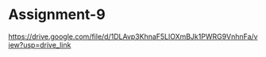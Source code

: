 # Assignment-9
https://drive.google.com/file/d/1DLAvp3KhnaF5LlOXmBJk1PWRG9VnhnFa/view?usp=drive_link
